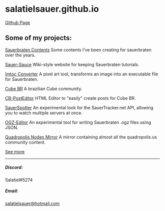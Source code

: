 # salatielsauer.github.io
[Github Page](https://github.com/SalatielSauer/)

## Some of my projects:
[Sauerbraten Contents](https://github.com/SalatielSauer/Sauerbraten-Content)
Some contents I've been creating for sauerbraten over the years.

[Sauer-Sauce](https://sauer-sauce.github.io)
Wiki-style website for keeping Sauerbraten tutorials.

[Imtoc Converter](https://salatielsauer.github.io/IMTOC-Converter/)
A pixel art tool, transforms an image into an executable file for Sauerbraten.

[Cube BR](http://www.cubebr.com/)
A brazilian Cube community.

[CB-PostEditor](https://salatielsauer.github.io/CB-PostEditor/)
HTML Editor to "easily" create posts for Cube BR.

[SauerSpotter](https://salatielsauer.github.io/SauerSpotter/)
An experimental look for the SauerTracker.net API, allowing you to watch multiple servers at once.

[OGZ-Editor](https://salatielsauer.github.io/OGZ-Editor/)
An experimental tool for writing Sauerbraten .ogz files using JSON.

[Quadropolis Nodes Mirror](https://quadropolis.github.io/)
A mirror containing almost all the quadropolis.us community content.

[See more](https://github.com/SalatielSauer?tab=repositories)
<hr>

##### Discord:
Salatiel#5274
##### Email:
salatielsauer@hotmail.com
